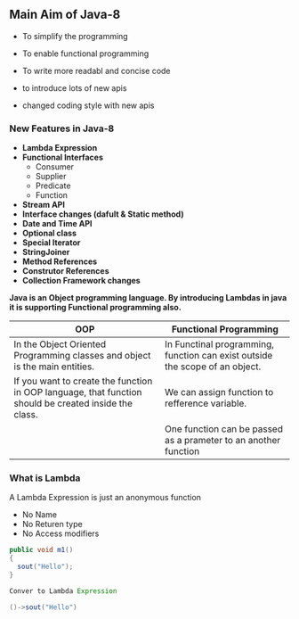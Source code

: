 ## Main Aim of Java-8
- To simplify the programming 
- To enable functional programming 
- To write more readabl and concise code 

- to introduce lots of new apis
- changed coding style with new apis

### New Features in Java-8
- **Lambda Expression**
- **Functional Interfaces**
  - Consumer 
  - Supplier
  - Predicate
  - Function
- **Stream API**
- **Interface changes (dafult & Static method)**
- **Date and Time API**
- **Optional class**
- **Special Iterator**
- **StringJoiner**
- **Method References**
- **Construtor References**
- **Collection Framework changes**


**Java is an Object programming language. By introducing Lambdas in java it is supporting Functional programming also.**


|OOP|Functional Programming|
|------------|----------------|
|In the Object Oriented Programming classes and object is the main entities.|In Functinal programming, function can exist outside the scope of an object.
|If you want to create the function in OOP language, that function should be created inside the class.| We can assign function to refference variable.|
|                    | One function can be passed as a prameter to an another function|


### What is Lambda
A Lambda Expression is just an anonymous function 
- No Name 
- No Returen type 
- No Access modifiers  

``````java
public void m1()
{
  sout("Hello");
}

Conver to Lambda Expression

()->sout("Hello")
